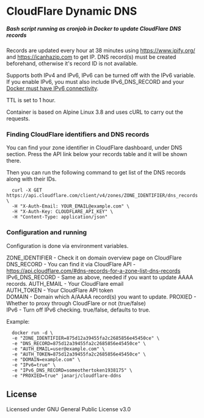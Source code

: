 # CloudFlare Dynamic DNS
##### Bash script running as cronjob in Docker to update CloudFlare DNS records

Records are updated every hour at 38 minutes using https://www.ipify.org/ and https://icanhazip.com to get IP.
DNS record(s) must be created beforehand, otherwise it's record ID is not available.

Supports both IPv4 and IPv6, IPv6 can be turned off with the IPv6 variable. If you enable IPv6, you must also include IPv6_DNS_RECORD and your [Docker must have IPv6 connectivity](https://docs.docker.com/config/daemon/ipv6/).

TTL is set to 1 hour.

Container is based on Alpine Linux 3.8 and uses cURL to carry out the requests.


### Finding CloudFlare identifiers and DNS records

You can find your zone identifier in CloudFlare dashboard, under DNS section. Press the API link below your records table and it will be shown there.

Then you can run the following command to get list of the DNS records along with their IDs.

```
  curl -X GET https://api.cloudflare.com/client/v4/zones/ZONE_IDENTIFIER/dns_records \
  -H "X-Auth-Email: YOUR_EMAIL@example.com" \
  -H "X-Auth-Key: CLOUDFLARE_API_KEY" \
  -H "Content-Type: application/json"
```


### Configuration and running

Configuration is done via environment variables.

ZONE_IDENTIFIER - Check it on domain overview page on CloudFlare  
DNS_RECORD - You can find it via CloudFlare API - https://api.cloudflare.com/#dns-records-for-a-zone-list-dns-records  
IPv6_DNS_RECORD - Same as above, needed if you want to update AAAA records.
AUTH_EMAIL - Your CloudFlare email  
AUTH_TOKEN - Your CloudFlare API token  
DOMAIN - Domain which A/AAAA record(s) you want to update.
PROXIED - Whether to proxy through CloudFlare or not (true/false)  
IPv6 - Turn off IPv6 checking. true/false, defaults to true.

Example:
```
  docker run -d \
  -e "ZONE_IDENTIFIER=875d12a39455fa2c2685856e45450ce" \
  -e "DNS_RECORD=875d12a39455fa2c2685856e45450ce" \
  -e "AUTH_EMAIL=user@example.com" \
  -e "AUTH_TOKEN=875d12a39455fa2c2685856e45450ce" \
  -e "DOMAIN=example.com" \
  -e "IPv6=true" \
  -e "IPv6_DNS_RECORD=someothertoken1938175" \
  -e "PROXIED=true" janarj/cloudflare-ddns
```

## License
Licensed under GNU General Public License v3.0

